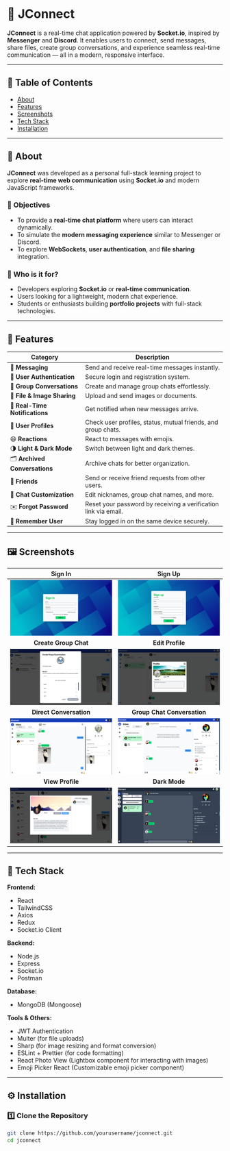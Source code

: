 # 💬 JConnect

**JConnect** is a real-time chat application powered by **Socket.io**, inspired by **Messenger** and **Discord**. It enables users to connect, send messages, share files, create group conversations, and experience seamless real-time communication — all in a modern, responsive interface.

---

## 📑 Table of Contents

- [About](#-about)
- [Features](#-features)
- [Screenshots](#-screenshots)
- [Tech Stack](#-tech-stack)
- [Installation](#-installation)

---

## 📝 About

**JConnect** was developed as a personal full-stack learning project to explore **real-time web communication** using **Socket.io** and modern JavaScript frameworks.

### 🎯 Objectives
- To provide a **real-time chat platform** where users can interact dynamically.
- To simulate the **modern messaging experience** similar to Messenger or Discord.
- To explore **WebSockets**, **user authentication**, and **file sharing** integration.

### 👥 Who is it for?
- Developers exploring **Socket.io** or **real-time communication**.
- Users looking for a lightweight, modern chat experience.
- Students or enthusiasts building **portfolio projects** with full-stack technologies.

---

## 🚀 Features

| Category | Description |
|-----------|-------------|
| 💬 **Messaging** | Send and receive real-time messages instantly. |
| 🔐 **User Authentication** | Secure login and registration system. |
| 👥 **Group Conversations** | Create and manage group chats effortlessly. |
| 📎 **File & Image Sharing** | Upload and send images or documents. |
| 🔔 **Real-Time Notifications** | Get notified when new messages arrive. |
| 👤 **User Profiles** | Check user profiles, status, mutual friends, and group chats. |
| 😄 **Reactions** | React to messages with emojis. |
| 🌗 **Light & Dark Mode** | Switch between light and dark themes. |
| 🗂️ **Archived Conversations** | Archive chats for better organization. |
| 🤝 **Friends** | Send or receive friend requests from other users. |
| 🎨 **Chat Customization** | Edit nicknames, group chat names, and more. |
| ✉️ **Forgot Password** | Reset your password by receiving a verification link via email. |
| 🔁 **Remember User** | Stay logged in on the same device securely. |
---

## 🖼️ Screenshots

| **Sign In** | **Sign Up** |
|:-----------:|:------------:|
| ![Sign in](./screenshots/signin.png) | ![Sign Up](./screenshots/signup.png) |
| **Create Group Chat** | **Edit Profile** |
| ![Create Group Chat](./screenshots/create-gc.png) | ![Edit Profile](./screenshots/edit-profile.png) |
| **Direct Conversation** | **Group Chat Conversation** |
| ![User Conversation](./screenshots/direct.png) | ![Group Chat Conversation](./screenshots/gc.png) |
| **View Profile** | **Dark Mode** |
| ![Profile](./screenshots/view-profile.png) | ![Dark Mode](./screenshots/dark-mode.png) |

---

## 🧠 Tech Stack

**Frontend:**  
- React  
- TailwindCSS  
- Axios
- Redux
- Socket.io Client

**Backend:**  
- Node.js  
- Express  
- Socket.io
- Postman

**Database:**  
- MongoDB (Mongoose)

**Tools & Others:**  
- JWT Authentication  
- Multer (for file uploads)
- Sharp (for image resizing and format conversion)  
- ESLint + Prettier (for code formatting)
- React Photo View (Lightbox component for interacting with images)
- Emoji Picker React (Customizable emoji picker component)

---

## ⚙️ Installation

### 1️⃣ Clone the Repository
```bash
git clone https://github.com/yourusername/jconnect.git
cd jconnect
